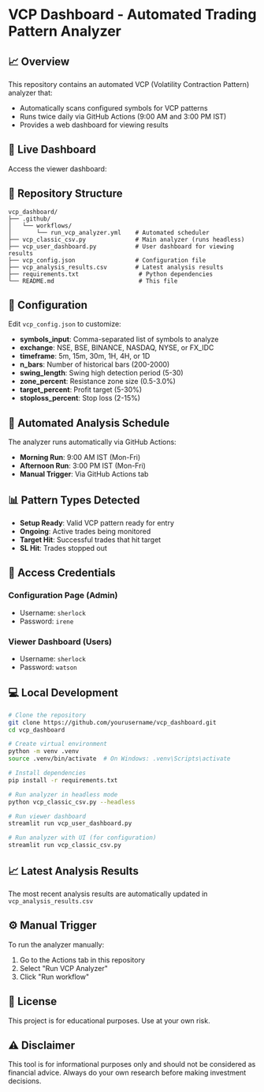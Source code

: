 # VCP Dashboard - Automated Trading Pattern Analyzer

## 📈 Overview
This repository contains an automated VCP (Volatility Contraction Pattern) analyzer that:
- Automatically scans configured symbols for VCP patterns
- Runs twice daily via GitHub Actions (9:00 AM and 3:00 PM IST)
- Provides a web dashboard for viewing results

## 🚀 Live Dashboard
Access the viewer dashboard: 

## 📁 Repository Structure
```
vcp_dashboard/
├── .github/
│   └── workflows/
│       └── run_vcp_analyzer.yml    # Automated scheduler
├── vcp_classic_csv.py              # Main analyzer (runs headless)
├── vcp_user_dashboard.py           # User dashboard for viewing results
├── vcp_config.json                 # Configuration file
├── vcp_analysis_results.csv        # Latest analysis results
├── requirements.txt                 # Python dependencies
└── README.md                        # This file
```

## 🔧 Configuration
Edit `vcp_config.json` to customize:
- **symbols_input**: Comma-separated list of symbols to analyze
- **exchange**: NSE, BSE, BINANCE, NASDAQ, NYSE, or FX_IDC
- **timeframe**: 5m, 15m, 30m, 1H, 4H, or 1D
- **n_bars**: Number of historical bars (200-2000)
- **swing_length**: Swing high detection period (5-30)
- **zone_percent**: Resistance zone size (0.5-3.0%)
- **target_percent**: Profit target (5-30%)
- **stoploss_percent**: Stop loss (2-15%)

## 🤖 Automated Analysis Schedule
The analyzer runs automatically via GitHub Actions:
- **Morning Run**: 9:00 AM IST (Mon-Fri)
- **Afternoon Run**: 3:00 PM IST (Mon-Fri)
- **Manual Trigger**: Via GitHub Actions tab

## 📊 Pattern Types Detected
- **Setup Ready**: Valid VCP pattern ready for entry
- **Ongoing**: Active trades being monitored
- **Target Hit**: Successful trades that hit target
- **SL Hit**: Trades stopped out

## 🔑 Access Credentials
### Configuration Page (Admin)
- Username: `sherlock`
- Password: `irene`

### Viewer Dashboard (Users)
- Username: `sherlock`  
- Password: `watson`

## 💻 Local Development
```bash
# Clone the repository
git clone https://github.com/yourusername/vcp_dashboard.git
cd vcp_dashboard

# Create virtual environment
python -m venv .venv
source .venv/bin/activate  # On Windows: .venv\Scripts\activate

# Install dependencies
pip install -r requirements.txt

# Run analyzer in headless mode
python vcp_classic_csv.py --headless

# Run viewer dashboard
streamlit run vcp_user_dashboard.py

# Run analyzer with UI (for configuration)
streamlit run vcp_classic_csv.py
```

## 📈 Latest Analysis Results
The most recent analysis results are automatically updated in `vcp_analysis_results.csv`

## ⚙️ Manual Trigger
To run the analyzer manually:
1. Go to the Actions tab in this repository
2. Select "Run VCP Analyzer"
3. Click "Run workflow"

## 📝 License
This project is for educational purposes. Use at your own risk.

## ⚠️ Disclaimer
This tool is for informational purposes only and should not be considered as financial advice. Always do your own research before making investment decisions.